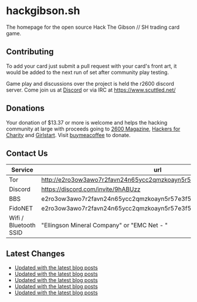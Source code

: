 # hackgibson.sh
The homepage for the open source Hack The Gibson // SH trading card game.


## Contributing

To add your card just submit a pull request with your card's front art, it would be added to the next run of set after community play testing.

Game play and discussions over the project is held the r2600 discord server. Come join us at [Discord](https://discord.com/invite/9hABUzz) or via IRC at https://www.scuttled.net/


## Donations

Your donation of $13.37 or more is welcome and helps the hacking community at large with proceeds going to [2600 Magazine](https://2600.com/), [Hackers for Charity](https://hackersforcharity.org) and [Girlstart](https://girlstart.org).  Visit [buymeacoffee](https://www.buymeacoffee.com/hackgibson.sh) to donate.


## Contact Us

Service | url
-|-
Tor | http://e2ro3ow3awo7r2favn24n65ycc2qmzkoayn5r57e3f56nvjwdcgg32ad.onion
Discord | https://discord.com/invite/9hABUzz
BBS | e2ro3ow3awo7r2favn24n65ycc2qmzkoayn5r57e3f56nvjwdcgg32ad.onion:23
FidoNET | e2ro3ow3awo7r2favn24n65ycc2qmzkoayn5r57e3f56nvjwdcgg32ad.onion:24554
Wifi / Bluetooth SSID | "Ellingson Mineral Company" or "EMC Net - <fidonet address>"

## Latest Changes
<!-- BLOG-POST-LIST:START -->
- [Updated with the latest blog posts](https://github.com/DFW2600/hackgibson.sh/commit/f6dc764abaa1c8db27cb95dc3a22f2bce6006e06)
- [Updated with the latest blog posts](https://github.com/DFW2600/hackgibson.sh/commit/157dc7c69518eb6e9054f695fd440d24a4ac3058)
- [Updated with the latest blog posts](https://github.com/DFW2600/hackgibson.sh/commit/f85bcc585c9db913d9da5c547c90edc0c9d2e18d)
- [Updated with the latest blog posts](https://github.com/DFW2600/hackgibson.sh/commit/615b7558e50d740da1312d3250c3c55254e0e2a8)
- [Updated with the latest blog posts](https://github.com/DFW2600/hackgibson.sh/commit/7c6746f542b55d75c276bd9a7f1107d57e23df06)
<!-- BLOG-POST-LIST:END -->

